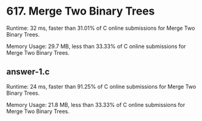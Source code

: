 # 617. Merge Two Binary Trees

Runtime: 32 ms, faster than 31.01% of C online submissions for Merge Two Binary Trees.

Memory Usage: 29.7 MB, less than 33.33% of C online submissions for Merge Two Binary Trees.

## answer-1.c

Runtime: 24 ms, faster than 91.25% of C online submissions for Merge Two Binary Trees.

Memory Usage: 21.8 MB, less than 33.33% of C online submissions for Merge Two Binary Trees.
